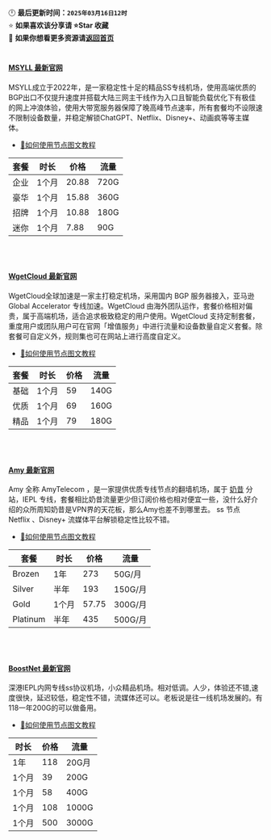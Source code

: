 🕛 **最后更新时间：`2025年03月16日12时`**  
⭐ **如果喜欢该分享请 ⭐Star 收藏**  
🚀 **如果你想看更多资源请[返回首页](https://github.com/wangzai69/fanqiang)**

#

#### [MSYLL 最新官网](https://cn.992559.xyz/#/register?code=WYvHUyx6)
MSYLL成立于2022年，是一家稳定性十足的精品SS专线机场，使用高端优质的BGP出口不仅提升速度并搭载大陆三网主干线作为入口且智能负载优化下有极佳的网上冲浪体验，使用大带宽服务器保障了晚高峰节点速率，所有套餐均不设限速不限制设备数量，并稳定解锁ChatGPT、Netflix、Disney+、动画疯等等主媒体。
- [🚀如何使用节点图文教程](https://github.com/wangzai69/wiki)

| 套餐 | 时长 | 价格 | 流量 |
|------|------|------|------|
| 企业 | 1个月 |20.88 |720G |
| 豪华 | 1个月 |15.88 |360G |
| 招牌 | 1个月 |10.88 |180G |
| 迷你 | 1个月 |7.88  |90G  |

<br><br>

#### [WgetCloud 最新官网](https://clashx.pro/gacloud)
WgetCloud全球加速是一家主打稳定机场，采用国内 BGP 服务器接入，亚马逊 Global Accelerator 专线加速。WgetCloud 由海外团队运作，套餐价格相对偏贵，属于高端机场，适合追求极致稳定的用户使用。WgetCloud 支持定制套餐，重度用户或团队用户可在官网「增值服务」中进行流量和设备数量自定义套餐。除套餐可自定义外，规则集也可在网站上进行高度自定义。
- [🚀如何使用节点图文教程](https://github.com/wangzai69/wiki)

| 套餐 | 时长 | 价格 | 流量 |
|------|------|------|------|
| 基础 | 1个月 |59 |140G |
| 优质 | 1个月 |69 |160G |
| 精品 | 1个月 |79 |180G |

<br><br>

#### [Amy 最新官网](https://www.amytele.net)
Amy 全称 AmyTelecom ，是一家提供优质专线节点的翻墙机场，属于 [奶昔](https://nexitally.com) 分站，IEPL 专线，套餐相比奶昔流量更少但订阅价格也相对便宜一些，没什么好介绍的众所周知奶昔是VPN界的天花板，那么Amy也差不到哪里去。 ss 节点 Netflix 、Disney+ 流媒体平台解锁稳定性比较不错。
- [🚀如何使用节点图文教程](https://github.com/wangzai69/wiki)

| 套餐 | 时长 | 价格 | 流量 |
|------|------|------|------|
| Brozen | 1年 |273 |50G/月 |
| Silver | 半年 |193 |150G/月 |
| Gold | 1个月 |57.75 |300G/月 |
| Platinum | 半年 |435 |500G/月 |

<br><br>

#### [BoostNet 最新官网](https://boostnet1.com/)
深港IEPL内网专线ss协议机场，小众精品机场。相对低调。人少，体验还不错,速度很快，延迟较低，稳定性不错，流媒体还可以。老板说是往一线机场发展的。有118一年200G的可以做备用。
- [🚀如何使用节点图文教程](https://github.com/wangzai69/wiki)

| 时长 | 价格 | 流量 |
|------|------|------|
| 1年 |118 |20G月 |
| 1个月 |39 |200G |
| 1个月 |58 |400G |
| 1个月 |108 |1000G |
| 1个月 |500 |3000G |

